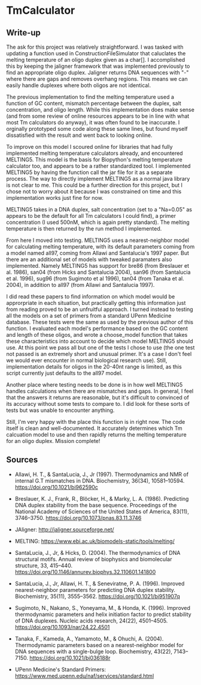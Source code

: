 # TmCalculator

## Write-up

The ask for this project was relatively straightforward. I was tasked with updating a function used in ConstructionFileSimulator that caluclates the melting temperature of an oligo duplex given as a char[]. I accomplished this by keeping the jaligner framework that was implemented previously to find an appropriate oligo duplex. Jaligner returns DNA sequences with "-" where there are gaps and removes overhang regions. This means we can easily handle duplexes where both oligos are not identical.

The previous implementation to find the melting temperature used a function of GC content, mismatch percentage between the duplex, salt concentration, and oligo length. While this implementation does make sense (and from some review of online resources appears to be in line with what most Tm calculators do anyway), it was often found to be inaccurate. I orginally prototyped some code along these same lines, but found myself dissatisfied with the result and went back to looking online.

To improve on this model I scoured online for libraries that had fully implemented melting temperature calculators already, and encountered MELTING5. This model is the basis for Biopython's melting temperature calculator too, and appears to be a rather standardized tool. I implemented MELTING5 by having the function call the jar file for it as a separate process. The way to directly implement MELTING5 as a normal java library is not clear to me. This could be a further direction for this project, but I chose not to worry about it because I was constrained on time and this implementation works just fine for now.

MELTING5 takes in a DNA duplex, salt concentration (set to a "Na=0.05" as appears to be the default for all Tm calculators I could find), a primer concentration (I used 500nM, which is again pretty standard). The melting temperature is then returned by the run method I implemented.

From here I moved into testing. MELTING5 uses a nearest-neighbor model for calculating melting temperature, with its default parameters coming from a model named all97, coming from Allawi and Santalucia's 1997 paper. But there are an additional set of models with tweaked paramaters also implemented. Namely MELTING5 has support for bre86 (from Breslauer et al. 1986), san04 (from Hicks and Santalucia 2004), san96 (from Santalucia et al. 1996), sug96 (from Sugimoto et al 1996), tan04 (from Tanaka et al. 2004), in addition to all97 (from Allawi and Santalucia 1997).

I did read these papers to find information on which model would be approrpriate in each situation, but practically getting this information just from reading proved to be an unfruitful approach. I turned instead to testing all the models on a set of primers from a standard UPenn Medicine database. These tests were the same as used by the previous author of this function. I evaluated each model's performance based on the GC content and length of these oligos, and wrote a choose_model function that takes these characteristics into account to decide which model MELTING5 should use. At this point we pass all but one of the tests I chose to use (the one test not passed is an extremely short and unusual primer. It's a case I don't feel we would ever encounter in normal biological research use). Still, implementation details for oligos in the 20-40nt range is limited, as this script currently just defaults to the all97 model.

Another place where testing needs to be done is in how well MELTING5 handles calculations when there are mismatches and gaps. In general, I feel that the answers it returns are reasonable, but it's difficult to convinced of its accuracy without some tests to compare to. I did look for these sorts of tests but was unable to encounter anything.

Still, I'm very happy with the place this function is in right now. The code itself is clean and well-documented. It accurately determines which Tm calcuation model to use and then rapidly returns the melting temperature for an oligo duplex. Mission complete!

## Sources

- Allawi, H. T., & SantaLucia, J., Jr (1997). Thermodynamics and NMR of internal G.T mismatches in DNA. Biochemistry, 36(34), 10581–10594. https://doi.org/10.1021/bi962590c

- Breslauer, K. J., Frank, R., Blöcker, H., & Marky, L. A. (1986). Predicting DNA duplex stability from the base sequence. Proceedings of the National Academy of Sciences of the United States of America, 83(11), 3746–3750. https://doi.org/10.1073/pnas.83.11.3746

- JAligner: http://jaligner.sourceforge.net/

- MELTING: https://www.ebi.ac.uk/biomodels-static/tools/melting/

- SantaLucia, J., Jr, & Hicks, D. (2004). The thermodynamics of DNA structural motifs. Annual review of biophysics and biomolecular structure, 33, 415–440. https://doi.org/10.1146/annurev.biophys.32.110601.141800

- SantaLucia, J., Jr, Allawi, H. T., & Seneviratne, P. A. (1996). Improved nearest-neighbor parameters for predicting DNA duplex stability. Biochemistry, 35(11), 3555–3562. https://doi.org/10.1021/bi951907q

- Sugimoto, N., Nakano, S., Yoneyama, M., & Honda, K. (1996). Improved thermodynamic parameters and helix initiation factor to predict stability of DNA duplexes. Nucleic acids research, 24(22), 4501–4505. https://doi.org/10.1093/nar/24.22.4501

- Tanaka, F., Kameda, A., Yamamoto, M., & Ohuchi, A. (2004). Thermodynamic parameters based on a nearest-neighbor model for DNA sequences with a single-bulge loop. Biochemistry, 43(22), 7143–7150. https://doi.org/10.1021/bi036188r

- UPenn Medicine's Standard Primers: https://www.med.upenn.edu/naf/services/standard.html


